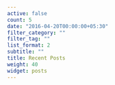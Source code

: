 ```yaml
---
active: false
count: 5
date: "2016-04-20T00:00:00+05:30"
filter_category: ""
filter_tag: ""
list_format: 2
subtitle: ""
title: Recent Posts
weight: 40
widget: posts
---
```

